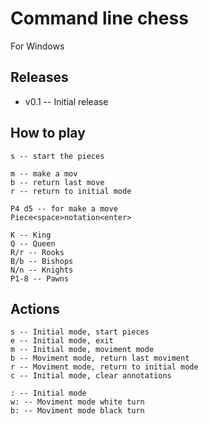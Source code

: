 
# Command line chess
For Windows

## Releases
* v0.1 -- Initial release 

## How to play
```
s -- start the pieces

m -- make a mov 
b -- return last move 
r -- return to initial mode 
    
P4 d5 -- for make a move
Piece<space>notation<enter>

K -- King 
Q -- Queen 
R/r -- Rooks 
B/b -- Bishops
N/n -- Knights
P1-8 -- Pawns 
```
## Actions
```
s -- Initial mode, start pieces
e -- Initial mode, exit
m -- Initial mode, moviment mode
b -- Moviment mode, return last moviment
r -- Moviment mode, return to initial mode
c -- Initial mode, clear annotations

: -- Initial mode 
w: -- Moviment mode white turn
b: -- Moviment mode black turn
```
